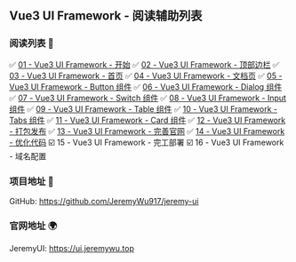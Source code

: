 ## Vue3 UI Framework - 阅读辅助列表

### 阅读列表 :bookmark:

:white_check_mark: [01 - Vue3 UI Framework - 开始](https://www.cnblogs.com/jeremywucnblog/p/15670610.html)
:white_check_mark: [02 - Vue3 UI Framework - 顶部边栏](https://www.cnblogs.com/jeremywucnblog/p/15674600.html)
:white_check_mark: [03 - Vue3 UI Framework - 首页](https://www.cnblogs.com/jeremywucnblog/p/15674822.html)
:white_check_mark: [04 - Vue3 UI Framework - 文档页](https://www.cnblogs.com/jeremywucnblog/p/15674929.html)
:white_check_mark: [05 - Vue3 UI Framework - Button 组件](https://www.cnblogs.com/jeremywucnblog/p/15682873.html)
:white_check_mark: [06 - Vue3 UI Framework - Dialog 组件](https://www.cnblogs.com/jeremywucnblog/p/15687958.html)
:white_check_mark: [07 - Vue3 UI Framework - Switch 组件](https://www.cnblogs.com/jeremywucnblog/p/15691475.html)
:white_check_mark: [08 - Vue3 UI Framework - Input 组件](https://www.cnblogs.com/jeremywucnblog/p/15696445.html)
:white_check_mark: [09 - Vue3 UI Framework - Table 组件](https://www.cnblogs.com/jeremywucnblog/p/15701031.html)
:white_check_mark: [10 - Vue3 UI Framework - Tabs 组件](https://www.cnblogs.com/jeremywucnblog/p/15709478.html)
:white_check_mark: [11 - Vue3 UI Framework - Card 组件](https://www.cnblogs.com/jeremywucnblog/p/15715320.html)
:white_check_mark: [12 - Vue3 UI Framework - 打包发布](https://www.cnblogs.com/jeremywucnblog/p/15718320.html)
:white_check_mark: [13 - Vue3 UI Framework - 完善官网](https://www.cnblogs.com/jeremywucnblog/p/15722469.html)
:white_check_mark: [14 - Vue3 UI Framework - 优化代码](https://www.cnblogs.com/jeremywucnblog/p/15726554.html)
:ballot_box_with_check: 15 - Vue3 UI Framework - 完工部署
:ballot_box_with_check: 16 - Vue3 UI Framework - 域名配置

### 项目地址 :gift:

GitHub: https://github.com/JeremyWu917/jeremy-ui

### 官网地址 :earth_africa:

JeremyUI: https://ui.jeremywu.top

